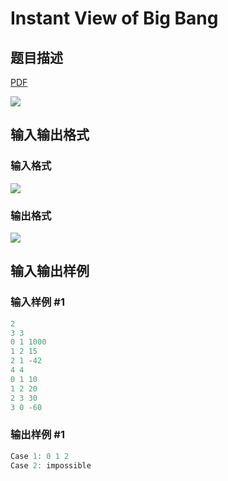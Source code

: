 # Instant View of Big Bang

## 题目描述

[problemUrl]: https://uva.onlinejudge.org/index.php?option=com_onlinejudge&Itemid=8&category=117&page=show_problem&problem=2768

[PDF](https://uva.onlinejudge.org/external/117/p11721.pdf)

![](https://cdn.luogu.com.cn/upload/vjudge_pic/UVA11721/901372e038915ea7142ce50d2bc53529e0021534.png)

## 输入输出格式

### 输入格式

![](https://cdn.luogu.com.cn/upload/vjudge_pic/UVA11721/de2c642b59573fca35258c7b19db2ff020354e27.png)

### 输出格式

![](https://cdn.luogu.com.cn/upload/vjudge_pic/UVA11721/909206fd27fbb9d7c25873c6be192bdb89fdf3f4.png)

## 输入输出样例

### 输入样例 #1

```cpp
2
3 3
0 1 1000
1 2 15
2 1 -42
4 4
0 1 10
1 2 20
2 3 30
3 0 -60
```


### 输出样例 #1

```cpp
Case 1: 0 1 2
Case 2: impossible
```


